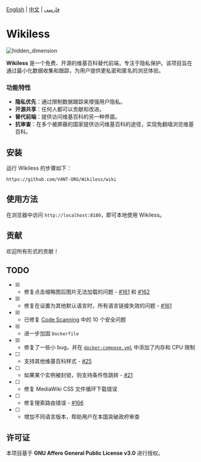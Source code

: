 [English](README.md) | [中文](Chinese.md) | [فارسی](Persian.md)

# Wikiless

![hidden_dimension](https://github.com/user-attachments/assets/4093053d-a7c4-45aa-8860-ea0f64a841e9)

**Wikiless** 是一个免费、开源的维基百科替代前端，专注于隐私保护。该项目旨在通过最小化数据收集和跟踪，为用户提供更私密和匿名的浏览体验。

### 功能特性
- **隐私优先**：通过限制数据跟踪来增强用户隐私。
- **开源共享**：任何人都可以贡献和改进。
- **替代前端**：提供访问维基百科的另一种界面。
- **抗审查**：在多个被屏蔽的国家提供访问维基百科的途径，实现免翻墙浏览维基百科。

## 安装

运行 Wikiless 的步骤如下：
```
https://github.com/V4NT-ORG/Wikiless/wiki
```


## 使用方法

在浏览器中访问 ```http://localhost:8180```，即可本地使用 Wikiless。

## 贡献

欢迎所有形式的贡献！

## TODO

- [x] - 修复点击缩略图后图片无法加载的问题 - [#161](https://github.com/Metastem/Wikiless/issues/161) 和 [#162](https://github.com/Metastem/Wikiless/pull/162)
- [x] - 修复在设置为其他默认语言时，所有语言链接失效的问题 - [#161](https://github.com/Metastem/Wikiless/issues/161)
- [x] - 已修复 [Code Scanning](https://github.com/V4NT-ORG/Wikiless-Reborn/security/code-scanning) 中的 10 个安全问题
- [x] - 进一步加固 ```Dockerfile```
- [x] - 修复了一些小 bug，并在 [```docker-compose.yml```](https://www.baeldung.com/ops/docker-memory-limit) 中添加了内存和 CPU 限制
- [ ] - 支持其他维基百科样式 - [#25](https://github.com/Metastem/Wikiless/issues/25)
- [ ] - 如果某个实例被封锁，则支持条件性跳转 - [#21](https://github.com/Metastem/Wikiless/issues/21)
- [ ] - 修复 MediaWiki CSS 文件循环下载错误
- [ ] - 修复搜索路由错误 - [#166](https://github.com/Metastem/Wikiless/issues/166)
- [ ] - 增加不同语言版本，帮助用户在本国突破政府审查

## 许可证

本项目基于 **GNU Affero General Public License v3.0** 进行授权。
